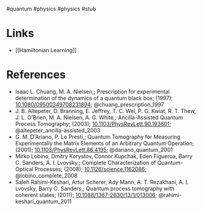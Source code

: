 #quantum #physics #physics #stub 


# Links
- [[Hamiltonian Learning]]

# References
-  Isaac L. Chuang, M. A. Nielsen,; Prescription for experimental determination of the dynamics of a quantum black box; (1997); [10.1080/09500349708231894](https://www.doi.org/10.1080/09500349708231894);  @chuang_prescription_1997 
-  J. B. Altepeter, D. Branning, E. Jeffrey, T. C. Wei, P. G. Kwiat, R. T. Thew, J. L. O’Brien, M. A. Nielsen, A. G. White,; Ancilla-Assisted Quantum Process Tomography; (2003); [10.1103/PhysRevLett.90.193601](https://www.doi.org/10.1103/PhysRevLett.90.193601);  @altepeter_ancilla-assisted_2003 
- G. M. D'Ariano, P. Lo Presti,; Quantum Tomography for Measuring Experimentally the Matrix Elements of an Arbitrary Quantum Operation; (2001); [10.1103/PhysRevLett.86.4195](https://www.doi.org/10.1103/PhysRevLett.86.4195);  @dariano_quantum_2001 
- Mirko Lobino, Dmitry Korystov, Connor Kupchak, Eden Figueroa, Barry C. Sanders, A. I. Lvovsky,; Complete Characterization of Quantum-Optical Processes; (2008); [10.1126/science.1162086](https://www.doi.org/10.1126/science.1162086);  @lobino_complete_2008 
- Saleh Rahimi-Keshari, Artur Scherer, Ady Mann, A. T. Rezakhani, A. I. Lvovsky, Barry C. Sanders,; Quantum process tomography with coherent states; (2011); [10.1088/1367-2630/13/1/013006](https://www.doi.org/10.1088/1367-2630/13/1/013006);  @rahimi-keshari_quantum_2011 
